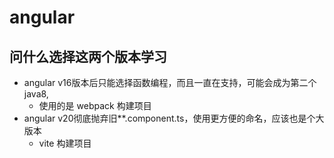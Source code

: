 # angular


## 问什么选择这两个版本学习

- angular v16版本后只能选择函数编程，而且一直在支持，可能会成为第二个java8,
    - 使用的是 webpack 构建项目
- angular v20彻底抛弃旧**.component.ts，使用更方便的命名，应该也是个大版本 
    - vite 构建项目






